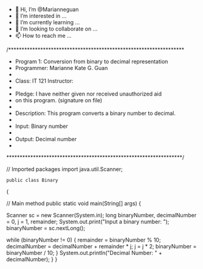 - 👋 Hi, I’m @Marianneguan
- 👀 I’m interested in ...
- 🌱 I’m currently learning ...
- 💞️ I’m looking to collaborate on ...
- 📫 How to reach me ...

<!---
Marianneguan/Marianneguan is a ✨ special ✨ repository because its `README.md` (this file) appears on your GitHub profile.
You can click the Preview link to take a look at your changes.
--->
/******************************************************************
 * Program 1: Conversion from binary to decimal representation
 * Programmer: Marianne Kate G. Guan
 * 
 * Class: IT 121        Instructor: 
 *        
 * Pledge: I have neither given nor received unauthorized aid
 * on this program.     (signature on file)
 *
 * Description: This program converts a binary number to decimal.
 *
 * Input: Binary number
 *
 * Output: Decimal number
 *
 ******************************************************************/

// Imported packages
   import java.util.Scanner;

    public class Binary
   {
   
   // Main method
       public static void main(String[] args)
      {
      	
  Scanner sc = new Scanner(System.in);
  long binaryNumber, decimalNumber = 0, j = 1, remainder;
  System.out.print("Input a binary number: ");
  binaryNumber = sc.nextLong();

  while (binaryNumber != 0) 
  {
   remainder = binaryNumber % 10;
   decimalNumber = decimalNumber + remainder * j;
   j = j * 2;
   binaryNumber = binaryNumber / 10;
  }
  System.out.println("Decimal Number: " + decimalNumber);
 }
}
